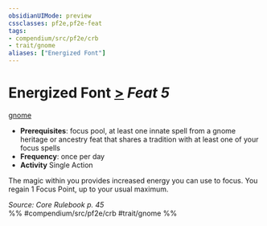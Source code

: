 ```yaml
---
obsidianUIMode: preview
cssclasses: pf2e,pf2e-feat
tags:
- compendium/src/pf2e/crb
- trait/gnome
aliases: ["Energized Font"]
---
```

# Energized Font  [>](rules/core-rulebook/chapter-9-playing-the-game.md#Actions "Single Action") *Feat 5*  
[gnome](rules/traits/gnome.md "Gnome Ancestry & Heritage Trait")  

- **Prerequisites**: focus pool, at least one innate spell from a gnome heritage or ancestry feat that shares a tradition with at least one of your focus spells
- **Frequency**: once per day
- **Activity** Single Action

The magic within you provides increased energy you can use to focus. You regain 1 Focus Point, up to your usual maximum.

*Source: Core Rulebook p. 45*  
%% #compendium/src/pf2e/crb #trait/gnome %%